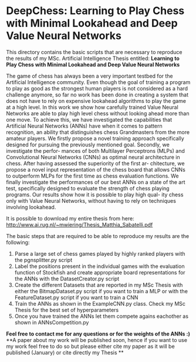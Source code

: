 # DeepChess: **Learning to Play Chess with Minimal Lookahead and Deep Value Neural Networks**

This directory contains the basic scripts that are necessary to reproduce the results of my MSc. Artificial Intelligence Thesis
entitled: **Learning to Play Chess with Minimal Lookahead and Deep Value Neural Networks**

The game of chess has always been a very important testbed for the Artificial Intelligence
community. Even though the goal of training a program to play as good as the strongest
human players is not considered as a hard challenge anymore, so far no work has been done
in creating a system that does not have to rely on expensive lookahead algorithms to play the
game at a high level. In this work we show how carefully trained Value Neural Networks are
able to play high level chess without looking ahead more than one move.
To achieve this, we have investigated the capabilities that Artificial Neural Networks (ANNs)
have when it comes to pattern recognition, an ability that distinguishes chess Grandmasters
from the more amateur players.   We firstly propose a novel training approach specifically
designed for pursuing the previously mentioned goal.  Secondly, we investigate the perfor-
mances of both Multilayer Perceptrons (MLPs) and Convolutional Neural Networks (CNNs)
as optimal neural architecture in chess.  After having assessed the superiority of the first ar-
chitecture, we propose a novel input representation of the chess board that allows CNNs to
outperform MLPs for the first time as chess evaluation functions.  We finally investigate the
performances of our best ANNs on a state of the art test, specifically designed to evaluate the
strength of chess playing programs.  Our results show how it is possible to play high qual-
ity chess only with Value Neural Networks, without having to rely on techniques involving
lookahead.

It is possible to download my entire thesis from here: http://www.ai.rug.nl/~mwiering/Thesis_Matthia_Sabatelli.pdf

The basic steps that are required to be able to reproduce my results are the following:

1. Parse a large set of chess games played by highly ranked players with the pgnsplitter.py script  
2. Label the positions present in the individual games with the evaluation function of Stockfish and create appropriate board representations for the ANNs with the DatasetCreator.py script
3. Create the different Datasets that are reported in my MSc Thesis with either the BitmapDataset.py script if you want to train a MLP or with the FeatureDataset.py script if you want to train a CNN
4. Train the ANNs as shown in the ExampleCNN.py class. Check my MSc Thesis for the best set of hyperparameters
5. Once you have trained the ANNs let them compete agains eachother as shown in ANNsCompetition.py

**Feel free to contact me for any questions or for the weights of the ANNs :)**
**A paper about my work will be published soon, hence if you want to use my work feel free to do so but please either cite my paper as it will be published (January) or cite directly my Thesis **
